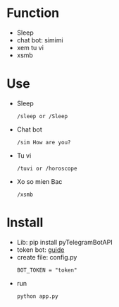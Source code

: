 # Function
- Sleep
- chat bot: simimi
- xem tu vi
- xsmb
# Use
- Sleep
  ```
  /sleep or /Sleep
  ```
- Chat bot
  ```
  /sim How are you?
  ```
- Tu vi
  ```
  /tuvi or /horoscope
  ```
- Xo so mien Bac
  ```
  /xsmb
  ```
# Install
- Lib: pip install pyTelegramBotAPI
- token bot: [guide](https://help.ladipage.vn/form-data/cac-buoc-cai-dat-luu-data/luu-data-ve-telegram/huong-dan-tao-token-va-group-id-o-telegram)
- create file: config.py
  ```
  BOT_TOKEN = "token"
  ```
- run
  ```
  python app.py
  ```
